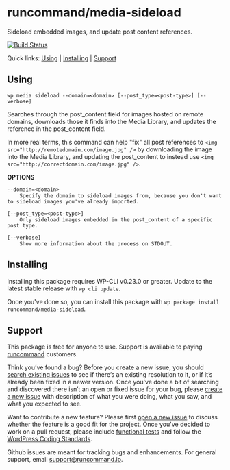 runcommand/media-sideload
=========================

Sideload embedded images, and update post content references.

[![Build Status](https://travis-ci.org/runcommand/media-sideload.svg?branch=master)](https://travis-ci.org/runcommand/media-sideload)

Quick links: [Using](#using) | [Installing](#installing) | [Support](#support)

## Using

~~~
wp media sideload --domain=<domain> [--post_type=<post-type>] [--verbose]
~~~

Searches through the post_content field for images hosted on remote domains,
downloads those it finds into the Media Library, and updates the reference
in the post_content field.

In more real terms, this command can help "fix" all post references to
`<img src="http://remotedomain.com/image.jpg" />` by downloading the image into
the Media Library, and updating the post_content to instead use
`<img src="http://correctdomain.com/image.jpg" />`.

**OPTIONS**

	--domain=<domain>
		Specify the domain to sideload images from, because you don't want to sideload images you've already imported.

	[--post_type=<post-type>]
		Only sideload images embedded in the post_content of a specific post type.

	[--verbose]
		Show more information about the process on STDOUT.

## Installing

Installing this package requires WP-CLI v0.23.0 or greater. Update to the latest stable release with `wp cli update`.

Once you've done so, you can install this package with `wp package install runcommand/media-sideload`.

## Support

This package is free for anyone to use. Support is available to paying [runcommand](https://runcommand.io/) customers.

Think you’ve found a bug? Before you create a new issue, you should [search existing issues](https://github.com/runcommand/sparks/issues?q=label%3Abug%20) to see if there’s an existing resolution to it, or if it’s already been fixed in a newer version. Once you’ve done a bit of searching and discovered there isn’t an open or fixed issue for your bug, please [create a new issue](https://github.com/runcommand/sparks/issues/new) with description of what you were doing, what you saw, and what you expected to see.

Want to contribute a new feature? Please first [open a new issue](https://github.com/runcommand/sparks/issues/new) to discuss whether the feature is a good fit for the project. Once you've decided to work on a pull request, please include [functional tests](https://wp-cli.org/docs/pull-requests/#functional-tests) and follow the [WordPress Coding Standards](http://make.wordpress.org/core/handbook/coding-standards/).

Github issues are meant for tracking bugs and enhancements. For general support, email [support@runcommand.io](mailto:support@runcommand.io).


